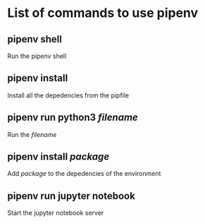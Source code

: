 # List of commands to use pipenv

## pipenv shell
Run the pipenv shell

## pipenv install
Install all the depedencies from the pipfile

## pipenv run python3 *filename*
Run the *filename*

## pipenv install *package*
Add *package* to the depedencies of the environment

## pipenv run jupyter notebook
Start the jupyter notebook server

